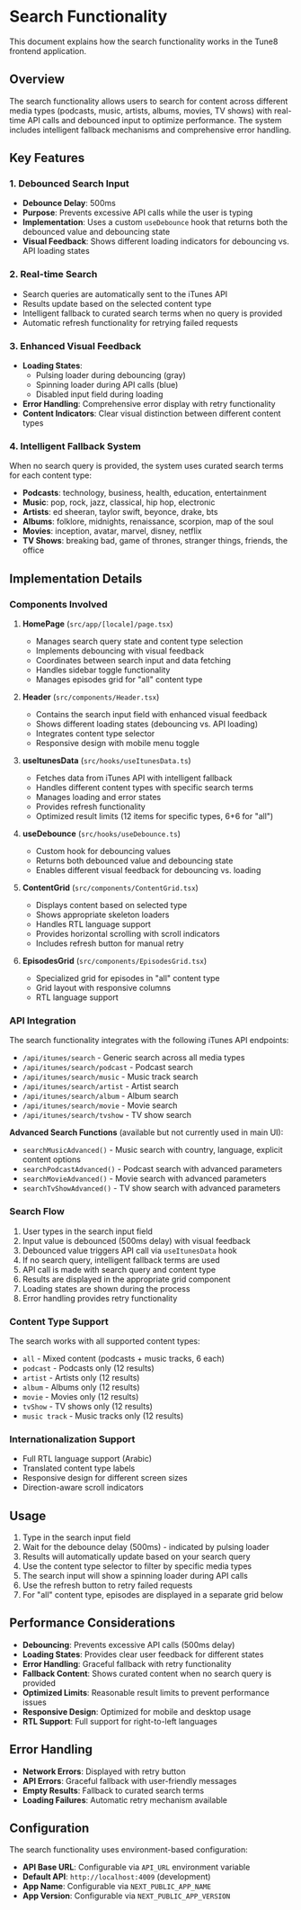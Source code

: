 # Search Functionality

This document explains how the search functionality works in the Tune8 frontend application.

## Overview

The search functionality allows users to search for content across different media types (podcasts, music, artists, albums, movies, TV shows) with real-time API calls and debounced input to optimize performance. The system includes intelligent fallback mechanisms and comprehensive error handling.

## Key Features

### 1. Debounced Search Input

- **Debounce Delay**: 500ms
- **Purpose**: Prevents excessive API calls while the user is typing
- **Implementation**: Uses a custom `useDebounce` hook that returns both the debounced value and debouncing state
- **Visual Feedback**: Shows different loading indicators for debouncing vs. API loading states

### 2. Real-time Search

- Search queries are automatically sent to the iTunes API
- Results update based on the selected content type
- Intelligent fallback to curated search terms when no query is provided
- Automatic refresh functionality for retrying failed requests

### 3. Enhanced Visual Feedback

- **Loading States**:
  - Pulsing loader during debouncing (gray)
  - Spinning loader during API calls (blue)
  - Disabled input field during loading
- **Error Handling**: Comprehensive error display with retry functionality
- **Content Indicators**: Clear visual distinction between different content types

### 4. Intelligent Fallback System

When no search query is provided, the system uses curated search terms for each content type:

- **Podcasts**: technology, business, health, education, entertainment
- **Music**: pop, rock, jazz, classical, hip hop, electronic
- **Artists**: ed sheeran, taylor swift, beyonce, drake, bts
- **Albums**: folklore, midnights, renaissance, scorpion, map of the soul
- **Movies**: inception, avatar, marvel, disney, netflix
- **TV Shows**: breaking bad, game of thrones, stranger things, friends, the office

## Implementation Details

### Components Involved

1. **HomePage** (`src/app/[locale]/page.tsx`)
   - Manages search query state and content type selection
   - Implements debouncing with visual feedback
   - Coordinates between search input and data fetching
   - Handles sidebar toggle functionality
   - Manages episodes grid for "all" content type

2. **Header** (`src/components/Header.tsx`)
   - Contains the search input field with enhanced visual feedback
   - Shows different loading states (debouncing vs. API loading)
   - Integrates content type selector
   - Responsive design with mobile menu toggle

3. **useItunesData** (`src/hooks/useItunesData.ts`)
   - Fetches data from iTunes API with intelligent fallback
   - Handles different content types with specific search terms
   - Manages loading and error states
   - Provides refresh functionality
   - Optimized result limits (12 items for specific types, 6+6 for "all")

4. **useDebounce** (`src/hooks/useDebounce.ts`)
   - Custom hook for debouncing values
   - Returns both debounced value and debouncing state
   - Enables different visual feedback for debouncing vs. loading

5. **ContentGrid** (`src/components/ContentGrid.tsx`)
   - Displays content based on selected type
   - Shows appropriate skeleton loaders
   - Handles RTL language support
   - Provides horizontal scrolling with scroll indicators
   - Includes refresh button for manual retry

6. **EpisodesGrid** (`src/components/EpisodesGrid.tsx`)
   - Specialized grid for episodes in "all" content type
   - Grid layout with responsive columns
   - RTL language support

### API Integration

The search functionality integrates with the following iTunes API endpoints:

- `/api/itunes/search` - Generic search across all media types
- `/api/itunes/search/podcast` - Podcast search
- `/api/itunes/search/music` - Music track search
- `/api/itunes/search/artist` - Artist search
- `/api/itunes/search/album` - Album search
- `/api/itunes/search/movie` - Movie search
- `/api/itunes/search/tvshow` - TV show search

**Advanced Search Functions** (available but not currently used in main UI):

- `searchMusicAdvanced()` - Music search with country, language, explicit content options
- `searchPodcastAdvanced()` - Podcast search with advanced parameters
- `searchMovieAdvanced()` - Movie search with advanced parameters
- `searchTvShowAdvanced()` - TV show search with advanced parameters

### Search Flow

1. User types in the search input field
2. Input value is debounced (500ms delay) with visual feedback
3. Debounced value triggers API call via `useItunesData` hook
4. If no search query, intelligent fallback terms are used
5. API call is made with search query and content type
6. Results are displayed in the appropriate grid component
7. Loading states are shown during the process
8. Error handling provides retry functionality

### Content Type Support

The search works with all supported content types:

- `all` - Mixed content (podcasts + music tracks, 6 each)
- `podcast` - Podcasts only (12 results)
- `artist` - Artists only (12 results)
- `album` - Albums only (12 results)
- `movie` - Movies only (12 results)
- `tvShow` - TV shows only (12 results)
- `music track` - Music tracks only (12 results)

### Internationalization Support

- Full RTL language support (Arabic)
- Translated content type labels
- Responsive design for different screen sizes
- Direction-aware scroll indicators

## Usage

1. Type in the search input field
2. Wait for the debounce delay (500ms) - indicated by pulsing loader
3. Results will automatically update based on your search query
4. Use the content type selector to filter by specific media types
5. The search input will show a spinning loader during API calls
6. Use the refresh button to retry failed requests
7. For "all" content type, episodes are displayed in a separate grid below

## Performance Considerations

- **Debouncing**: Prevents excessive API calls (500ms delay)
- **Loading States**: Provides clear user feedback for different states
- **Error Handling**: Graceful fallback with retry functionality
- **Fallback Content**: Shows curated content when no search query is provided
- **Optimized Limits**: Reasonable result limits to prevent performance issues
- **Responsive Design**: Optimized for mobile and desktop usage
- **RTL Support**: Full support for right-to-left languages

## Error Handling

- **Network Errors**: Displayed with retry button
- **API Errors**: Graceful fallback with user-friendly messages
- **Empty Results**: Fallback to curated search terms
- **Loading Failures**: Automatic retry mechanism available

## Configuration

The search functionality uses environment-based configuration:

- **API Base URL**: Configurable via `API_URL` environment variable
- **Default API**: `http://localhost:4009` (development)
- **App Name**: Configurable via `NEXT_PUBLIC_APP_NAME`
- **App Version**: Configurable via `NEXT_PUBLIC_APP_VERSION`
